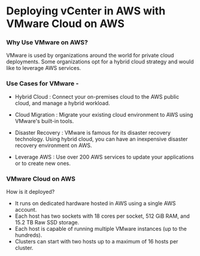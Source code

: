 # Deploying vCenter in AWS with VMware Cloud on AWS

### Why Use VMware on AWS?
VMware is used by organizations around the world for private cloud deployments. Some organizations opt for a hybrid cloud strategy and would like to leverage AWS services.

### Use Cases for VMware - 
- Hybrid Cloud : 
Connect your on-premises cloud to the AWS public cloud, and manage a hybrid workload.

- Cloud Migration : 
Migrate your existing cloud environment to AWS using
VMware's built-in tools.

- Disaster Recovery : 
VMware is famous for its disaster recovery technology. Using hybrid cloud, you can have an inexpensive disaster recovery environment on AWS.

- Leverage AWS : 
Use over 200 AWS services to update your applications or to create new ones.

### VMware Cloud on AWS
How is it deployed?

- It runs on dedicated hardware hosted in AWS using a single AWS account.
- Each host has two sockets with 18 cores per socket, 512 GiB RAM, and 15.2 TB Raw SSD storage.
- Each host is capable of running multiple VMware instances (up to the hundreds).
- Clusters can start with two hosts up to a maximum of 16 hosts per cluster.